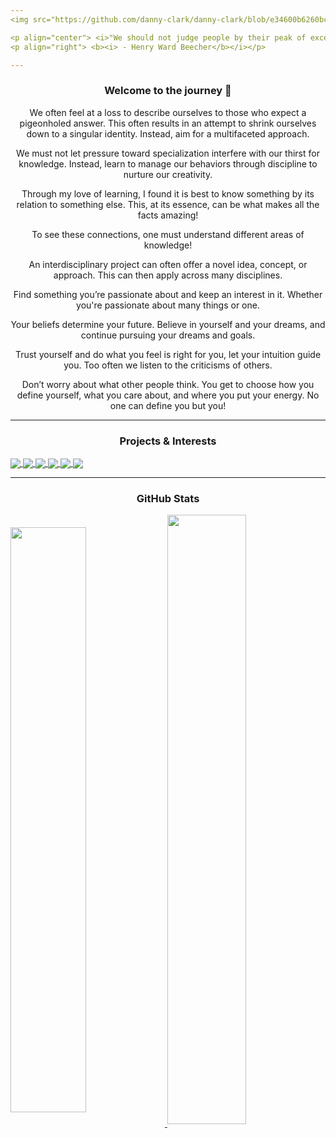 ```yaml
---
<img src="https://github.com/danny-clark/danny-clark/blob/e34600b6260bc9b71d97b65a0a1dbec7a592edca/header.gif" width="1000" height="250" />

<p align="center"> <i>"We should not judge people by their peak of excellence; but by the distance they have traveled from the point where they started."</i></p>
<p align="right"> <b><i> - Henry Ward Beecher</b></i></p>

---
```

<h3 align="center"><b> Welcome to the journey  👋</b></h3>

<p align="center"> We often feel at a loss to describe ourselves to those who expect a pigeonholed answer. This often results in an attempt to shrink ourselves down to a singular identity. Instead, aim for a multifaceted approach. </p>
<p align="center"> We must not let pressure toward specialization interfere with our thirst for knowledge. Instead, learn to manage our behaviors through discipline to nurture our creativity. </p>
<p align="center"> Through my love of learning, I found it is best to know something by its relation to something else. This, at its essence, can be what makes all the facts amazing! </p>
<p align="center"> To see these connections, one must understand different areas of knowledge! </p>
<p align="center"> An interdisciplinary project can often offer a novel idea, concept, or approach. This can then apply across many disciplines. </p>
<p align="center"> Find something you’re passionate about and keep an interest in it. Whether you're passionate about many things or one. </p>
<p align="center"> Your beliefs determine your future. Believe in yourself and your dreams, and continue pursuing your dreams and goals. </p>
<p align="center"> Trust yourself and do what you feel is right for you, let your intuition guide you. Too often we listen to the criticisms of others. </p>
<p align="center"> Don’t worry about what other people think. You get to choose how you define yourself, what you care about, and where you put your energy. No one can define you but you! </p>

---
<h3 align="center"<b> Projects & Interests </b></h3>

<a href="https://github.com/danny-clark/A.I">
  <img align="center" src="https://github-readme-stats.vercel.app/api/pin/?username=danny-clark&repo=A.I&theme=github_dark" />
</a>

<a href="https://github.com/danny-clark/Robotics">
  <img align="center" src="https://github-readme-stats.vercel.app/api/pin/?username=danny-clark&repo=Robotics&theme=github_dark" />
</a>

<a href="https://github.com/danny-clark/Blockchain">
  <img align="center" src="https://github-readme-stats.vercel.app/api/pin/?username=danny-clark&repo=Blockchain&theme=github_dark" />
</a>

<a href="https://github.com/danny-clark/Neuromorphic">
  <img align="center" src="https://github-readme-stats.vercel.app/api/pin/?username=danny-clark&repo=Neuromorphic&theme=github_dark" />
</a>

<a href="https://github.com/danny-clark/Unreal-Engine">
  <img align="center" src="https://github-readme-stats.vercel.app/api/pin/?username=danny-clark&repo=Unreal-Engine&theme=github_dark" />
</a>

<a href="https://github.com/danny-clark/Quantum-Computing">
  <img align="center" src="https://github-readme-stats.vercel.app/api/pin/?username=danny-clark&repo=Quantum-Computing&theme=github_dark" />
</a>

---
<h3 align="center"><b> GitHub Stats </b></h3>

<a href="https://github.com/danny-clark/github-readme-stats">
  <img align="center" src="https://github-readme-stats.vercel.app/api?username=danny-clark&show_icons=true&theme=github_dark&hide_title=true&layout=compact" width="49%" />
</a>

<a href="https://github.com/danny-clark/github-readme-stats">
  <img align="center" src="https://github-readme-stats.vercel.app/api/top-langs/?username=danny-clark&layout=compact&show_icons=true&theme=github_dark" width="50%" />
</a>

<!--
**danielclark00/danielclark00** is a ✨ _special_ ✨ repository because its `README.md` (this file) appears on your GitHub profile.

Here are some ideas to get you started:

- 🔭 I’m currently working on ...
- 🌱 I’m currently learning ...
- 👯 I’m looking to collaborate on ...
- 🤔 I’m looking for help with ...
- 💬 Ask me about ...
- 📫 How to reach me: ...
- 😄 Pronouns: ...
- ⚡ Fun fact: ...
-->
